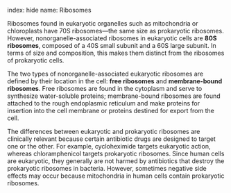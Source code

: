 index: hide
name: Ribosomes

Ribosomes found in eukaryotic organelles such as mitochondria or chloroplasts have 70S ribosomes—the same size as prokaryotic ribosomes. However, nonorganelle-associated ribosomes in eukaryotic cells are  **80S ribosomes**, composed of a 40S small subunit and a 60S large subunit. In terms of size and composition, this makes them distinct from the ribosomes of prokaryotic cells.

The two types of nonorganelle-associated eukaryotic ribosomes are defined by their location in the cell:  **free ribosomes** and  **membrane-bound ribosomes**. Free ribosomes are found in the cytoplasm and serve to synthesize water-soluble proteins; membrane-bound ribosomes are found attached to the rough endoplasmic reticulum and make proteins for insertion into the cell membrane or proteins destined for export from the cell.

The differences between eukaryotic and prokaryotic ribosomes are clinically relevant because certain antibiotic drugs are designed to target one or the other. For example, cycloheximide targets eukaryotic action, whereas chloramphenicol targets prokaryotic ribosomes. Since human cells are eukaryotic, they generally are not harmed by antibiotics that destroy the prokaryotic ribosomes in bacteria. However, sometimes negative side effects may occur because mitochondria in human cells contain prokaryotic ribosomes.
